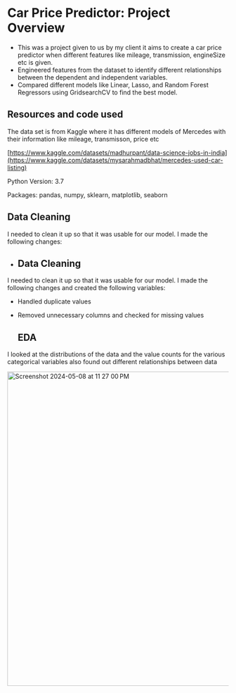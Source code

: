 # Car Price Predictor: Project Overview

- This was a project given to us by my client it aims to create a car price predictor when different features like mileage, transmission, engineSize etc is given.
- Engineered features from the dataset to identify different relationships between the dependent and independent variables.
- Compared different models like Linear, Lasso, and Random Forest Regressors using GridsearchCV to find the best model.

## Resources and code used
The data set is from Kaggle where it has different models of Mercedes with their information like mileage, transmisson, price etc

[https://www.kaggle.com/datasets/madhurpant/data-science-jobs-in-india](https://www.kaggle.com/datasets/mysarahmadbhat/mercedes-used-car-listing)

Python Version: 3.7

Packages: pandas, numpy, sklearn, matplotlib, seaborn

## Data Cleaning

I needed to clean it up so that it was usable for our model. I made the following changes:

- ## Data Cleaning

I needed to clean it up so that it was usable for our model. I made the following changes and created the following variables:

- Handled duplicate values
- Removed unnecessary columns and checked for missing values

  ## EDA

I looked at the distributions of the data and the value counts for the various categorical variables also found out different relationships between data

<img width="714" alt="Screenshot 2024-05-08 at 11 27 00 PM" src="https://github.com/SanjilMahajani/CarPricePredictor/assets/43502576/7a1db71c-61dc-4ade-add5-fbb896348e71">



